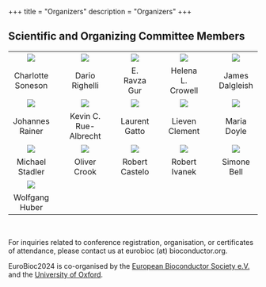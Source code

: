+++
title = "Organizers"
description = "Organizers"
+++

## Scientific and Organizing Committee Members

<!-- Based on meeting minutes October 2023 - November 2023
Charlotte Soneson
Dario Righelli
E. Ravza Gur
Helena L. Crowell
James Dalgleish
Johannes Rainer
Kevin C. Rue-Albrecht
Laurent Gatto
Lieven Clement
Maria Doyle
Michael Stadler
Oliver Crook
Robert Castelo
Robert Ivanek
Simone Bell
-->

|       |   |     |   |      |   |      |   |      |
|:-----:|---|:---:|---|:----:|---|:----:|---|:----:|
| ![](../img/organizers/CharlotteSoneson.jpg) | &nbsp; | ![](../img/organizers/avatar.png) | &nbsp; | ![](../img/organizers/avatar.png) | &nbsp; | ![](../img/organizers/HelenaCrowell.png) | &nbsp; | ![](../img/organizers/JamesDalgleish.png) |
| Charlotte Soneson | &nbsp; | Dario Righelli | &nbsp; | E. Ravza Gur | &nbsp; | Helena L. Crowell | &nbsp; | James Dalgleish |
| ![](../img/organizers/JohannesRainer.jpg) | &nbsp; | ![](../img/organizers/KevinRueAlbrecht.jpg) | &nbsp; | ![](../img/organizers/LaurentGatto.png) | &nbsp; | ![](../img/organizers/LievenClement.jpeg) | &nbsp; | ![](../img/organizers/MariaDoyle.jpeg) |
| Johannes Rainer | &nbsp; | Kevin C. Rue-Albrecht | &nbsp; | Laurent Gatto | &nbsp; | Lieven Clement | &nbsp; | Maria Doyle |
| ![](../img/organizers/MStadler_FMI0142.jpg) | &nbsp; | ![](../img/organizers/avatar.png) | &nbsp; | ![](../img/organizers/RobertCastelo.jpeg) | &nbsp; | ![](../img/organizers/RobertIvanek.jpg) | &nbsp; | ![](../img/organizers/SimoneBell.jpg) |
| Michael Stadler | &nbsp; | Oliver Crook | &nbsp; | Robert Castelo | &nbsp; | Robert Ivanek | &nbsp; | Simone Bell |
| ![](../img/organizers/Wolfgang_Huber.jpg) | &nbsp; | &nbsp; | &nbsp; | &nbsp; | &nbsp; | &nbsp; | &nbsp; | &nbsp;
| Wolfgang Huber  | &nbsp; | &nbsp;  | &nbsp; | &nbsp; | &nbsp; | &nbsp;  | &nbsp; | &nbsp;  |



<br/>

For inquiries related to conference registration, organisation, or certificates of attendance, please contact us at eurobioc (at) bioconductor.org. 

EuroBioc2024 is co-organised by the [European Bioconductor Society e.V.](https://bioconductor.org/about/european-bioconductor-society/) and the [University of Oxford](https://www.ox.ac.uk/).
